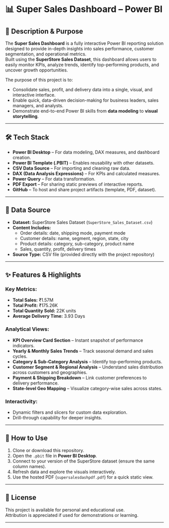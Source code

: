 # 📊 Super Sales Dashboard – Power BI

## 📌 Description & Purpose
The **Super Sales Dashboard** is a fully interactive Power BI reporting solution designed to provide in-depth insights into sales performance, customer segmentation, and operational metrics.  
Built using the **SuperStore Sales Dataset**, this dashboard allows users to easily monitor KPIs, analyze trends, identify top-performing products, and uncover growth opportunities.  

The purpose of this project is to:
- Consolidate sales, profit, and delivery data into a single, visual, and interactive interface.
- Enable quick, data-driven decision-making for business leaders, sales managers, and analysts.
- Demonstrate end-to-end Power BI skills from **data modeling** to **visual storytelling**.

---

## 🛠 Tech Stack
- **Power BI Desktop** – For data modeling, DAX measures, and dashboard creation.
- **Power BI Template (.PBIT)** – Enables reusability with other datasets.
- **CSV Data Source** – For importing and cleaning raw data.
- **DAX (Data Analysis Expressions)** – For KPIs and calculated measures.
- **Power Query** – For data transformation.
- **PDF Export** – For sharing static previews of interactive reports.
- **GitHub** – To host and share project artifacts (template, PDF, dataset).

---

## 📂 Data Source
- **Dataset:** SuperStore Sales Dataset (`SuperStore_Sales_Dataset.csv`)
- **Content Includes:**  
  - Order details: date, shipping mode, payment mode  
  - Customer details: name, segment, region, state, city  
  - Product details: category, sub-category, product name  
  - Sales, quantity, profit, delivery times  
- **Source Type:** CSV file (provided directly with the project repository)

---

## ✨ Features & Highlights
### **Key Metrics:**
- **Total Sales:** ₹1.57M  
- **Total Profit:** ₹175.26K  
- **Total Quantity Sold:** 22K units  
- **Average Delivery Time:** 3.93 Days  

### **Analytical Views:**
- **KPI Overview Card Section** – Instant snapshot of performance indicators.
- **Yearly & Monthly Sales Trends** – Track seasonal demand and sales cycles.
- **Category & Sub‑Category Analysis** – Identify top-performing products.
- **Customer Segment & Regional Analysis** – Understand sales distribution across customers and geographies.
- **Payment & Shipping Breakdown** – Link customer preferences to delivery performance.
- **State-level Geo Mapping** – Visualize category-wise sales across states.

### **Interactivity:**
- Dynamic filters and slicers for custom data exploration.
- Drill-through capability for deeper insights.

---

## 📎 How to Use
1. Clone or download this repository.
2. Open the `.pbit` file in **Power BI Desktop**.
3. Connect to your version of the SuperStore dataset (ensure the same column names).
4. Refresh data and explore the visuals interactively.
5. Use the hosted PDF (`supersalesdashpdf.pdf`) for a quick static view.

---

## 📜 License
This project is available for personal and educational use.  
Attribution is appreciated if used for demonstrations or learning.

---

